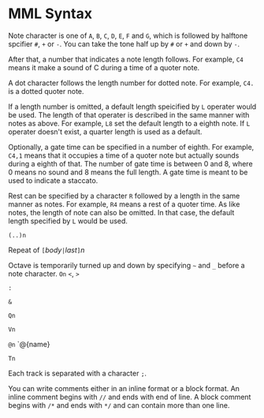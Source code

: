 MML Syntax
==========
Note character is one of `A`, `B`, `C`, `D`, `E`, `F` and `G`,
which is followed by halftone spcifier `#`, `+` or `-`.
You can take the tone half up by `#` or `+` and down by `-`.

After that, a number that indicates a note length follows.
For example, `C4` means it make a sound of C during a time of a quoter note.

A dot character follows the length number for dotted note.
For example, `C4.` is a dotted quoter note.

If a length number is omitted, a default length speicified by `L` operater would be used.
The length of that operater is described in the same manner with notes as above.
For example, `L8` set the default length to a eighth note.
If `L` operater doesn't exist, a quarter length is used as a default.

Optionally, a gate time can be specified in a number of eighth.
For example, `C4,1` means that it occupies a time of a quoter note
but actually sounds during a eighth of that.
The number of gate time is between 0 and 8,
where 0 means no sound and 8 means the full length.
A gate time is meant to be used to indicate a staccato.

Rest can be specified by a character `R` followed by a length in the same manner as notes.
For example, `R4` means a rest of a quoter time.
As like notes, the length of note can also be omitted.
In that case, the default length specified by `L` would be used.


`(..)n`


Repeat of 
`[`*body*`|`*last*`]`*n*


Octave is temporarily turned up and down by specifying `~` and `_` before a note character.
`On`
`<`, `>`

`:`

`&`


`Qn`



`Vn`

`@n` `@{name}

`Tn`

Each track is separated with a character `;`.

You can write comments either in an inline format or a block format.
An inline comment begins with `//` and ends with end of line.
A block comment begins with `/*` and ends with `*/` and can contain more than one line.
